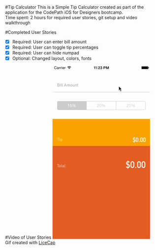 #Tip Calculator
This is a Simple Tip Calculator created as part of the application for the CodePath iOS for Designers bootcamp.<br/>
Time spent: 2 hours for required user stories, git setup and video walkthrough

#Completed User Stories
 * [x] Required: User can enter bill amount<br/>
 * [x] Required: User can toggle tip percentages<br/>
 * [x] Required: User can hide numpad<br/>
 * [x] Optional: Changed layout, colors, fonts<br/>
 
#Video of User Stories
![Video Walkthrough](walkthrough.gif)<br/>
Gif created with [LiceCap](http://www.cockos.com/licecap/)
